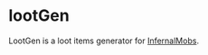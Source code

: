lootGen
=======

LootGen is a loot items generator for [InfernalMobs](http://dev.bukkit.org/bukkit-plugins/infernal-mobs/).
